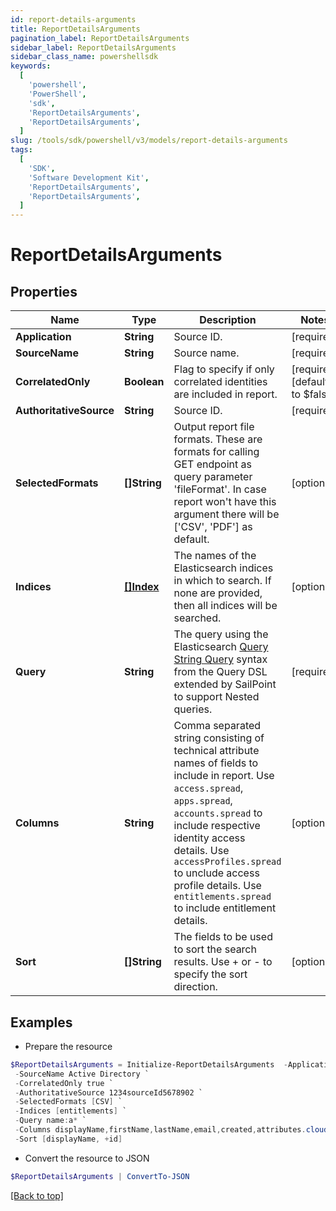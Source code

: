 ```yaml
---
id: report-details-arguments
title: ReportDetailsArguments
pagination_label: ReportDetailsArguments
sidebar_label: ReportDetailsArguments
sidebar_class_name: powershellsdk
keywords:
  [
    'powershell',
    'PowerShell',
    'sdk',
    'ReportDetailsArguments',
    'ReportDetailsArguments',
  ]
slug: /tools/sdk/powershell/v3/models/report-details-arguments
tags:
  [
    'SDK',
    'Software Development Kit',
    'ReportDetailsArguments',
    'ReportDetailsArguments',
  ]
---
```


# ReportDetailsArguments

## Properties

| Name | Type | Description | Notes |
| --- | --- | --- | --- |
| **Application** | **String** | Source ID. | [required] |
| **SourceName** | **String** | Source name. | [required] |
| **CorrelatedOnly** | **Boolean** | Flag to specify if only correlated identities are included in report. | [required][default to $false] |
| **AuthoritativeSource** | **String** | Source ID. | [required] |
| **SelectedFormats** | **[]String** | Output report file formats. These are formats for calling GET endpoint as query parameter 'fileFormat'. In case report won't have this argument there will be ['CSV', 'PDF'] as default. | [optional] |
| **Indices** | [**[]Index**](index) | The names of the Elasticsearch indices in which to search. If none are provided, then all indices will be searched. | [optional] |
| **Query** | **String** | The query using the Elasticsearch [Query String Query](https://www.elastic.co/guide/en/elasticsearch/reference/5.2/query-dsl-query-string-query.html#query-string) syntax from the Query DSL extended by SailPoint to support Nested queries. | [required] |
| **Columns** | **String** | Comma separated string consisting of technical attribute names of fields to include in report. Use `access.spread`, `apps.spread`, `accounts.spread` to include respective identity access details. Use `accessProfiles.spread` to unclude access profile details. Use `entitlements.spread` to include entitlement details. | [optional] |
| **Sort** | **[]String** | The fields to be used to sort the search results. Use + or - to specify the sort direction. | [optional] |

## Examples

- Prepare the resource

```powershell
$ReportDetailsArguments = Initialize-ReportDetailsArguments  -Application 2c9180897eSourceIde781782f705b9 `
 -SourceName Active Directory `
 -CorrelatedOnly true `
 -AuthoritativeSource 1234sourceId5678902 `
 -SelectedFormats [CSV] `
 -Indices [entitlements] `
 -Query name:a* `
 -Columns displayName,firstName,lastName,email,created,attributes.cloudLifecycleState `
 -Sort [displayName, +id]
```

- Convert the resource to JSON

```powershell
$ReportDetailsArguments | ConvertTo-JSON
```

[[Back to top]](#)
